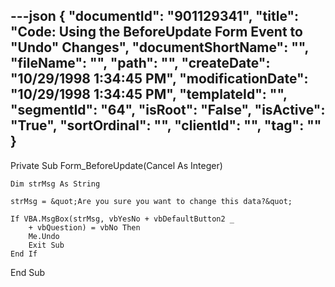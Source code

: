 ---json
{
  "documentId": "901129341",
  "title": "Code: Using the BeforeUpdate Form Event to &quot;Undo&quot; Changes",
  "documentShortName": "",
  "fileName": "",
  "path": "",
  "createDate": "10/29/1998 1:34:45 PM",
  "modificationDate": "10/29/1998 1:34:45 PM",
  "templateId": "",
  "segmentId": "64",
  "isRoot": "False",
  "isActive": "True",
  "sortOrdinal": "",
  "clientId": "",
  "tag": ""
}
---

Private Sub Form_BeforeUpdate(Cancel As Integer)

    Dim strMsg As String

    strMsg = &quot;Are you sure you want to change this data?&quot;

    If VBA.MsgBox(strMsg, vbYesNo + vbDefaultButton2 _
        + vbQuestion) = vbNo Then
        Me.Undo
        Exit Sub
    End If

End Sub
